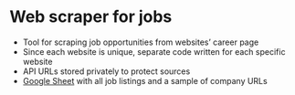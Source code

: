 # Web scraper for jobs
- Tool for scraping job opportunities from websites’ career page
- Since each website is unique, separate code written for each specific website
- API URLs stored privately to protect sources
- [Google Sheet](https://docs.google.com/spreadsheets/d/1NuJjghe752QkHOe92w3OtQs6wfO0e74l_HQxZkW9YSs/edit?usp=sharing) with all job listings and a sample of company URLs
